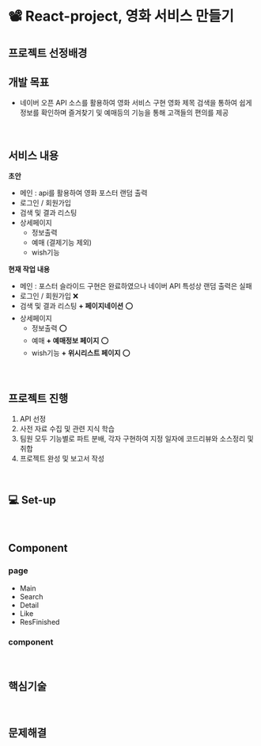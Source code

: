 # 📽 React-project, 영화 서비스 만들기

## 프로젝트 선정배경

## 개발 목표
- 네이버 오픈 API 소스를 활용하여 영화 서비스 구현
영화 제목 검색을 통하여 쉽게 정보를 확인하며 즐겨찾기 및 예매등의 기능을 통해 고객들의 편의를 제공

<br>

## 서비스 내용

**초안**
- 메인 : api를 활용하여 영화 포스터 랜덤 출력
- 로그인 / 회원가입
- 검색 및 결과 리스팅
- 상세페이지 
  - 정보출력
  - 예매 (결제기능 제외)
  - wish기능


**현재 작업 내용**

- 메인 : 포스터 슬라이드 구현은 완료하였으나 네이버 API 특성상 랜덤 출력은 실패
- 로그인 / 회원가입 ❌
- 검색 및 결과 리스팅 **+ 페이지네이션** ⭕
- 상세페이지 
  - 정보출력 ⭕
  - 예매 **+ 예매정보 페이지** ⭕
  - wish기능 **+ 위시리스트 페이지** ⭕

<br>

## 프로젝트 진행
1. API 선정
2. 사전 자료 수집 및 관련 지식 학습
3. 팀원 모두 기능별로 파트 분배, 각자 구현하여 지정 일자에 코드리뷰와 소스정리 및 취합
4. 프로젝트 완성 및 보고서 작성


<br>

## 💻 Set-up



<br>

## Component

### page
- Main
- Search
- Detail
- Like
- ResFinished

### component


<br>

## 핵심기술


<br>

## 문제해결
